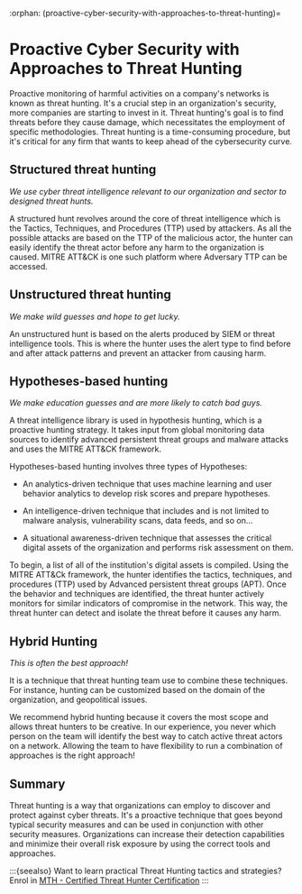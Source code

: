:orphan:
(proactive-cyber-security-with-approaches-to-threat-hunting)=

# Proactive Cyber Security with Approaches to Threat Hunting

Proactive monitoring of harmful activities on a company's networks is known as threat hunting. It's a crucial step in an organization's security, more companies are starting to invest in it. Threat hunting's goal is to find threats before they cause damage, which necessitates the employment of specific methodologies. Threat hunting is a time-consuming procedure, but it's critical for any firm that wants to keep ahead of the cybersecurity curve.

## Structured threat hunting

_We use cyber threat intelligence relevant to our organization and sector to designed threat hunts._

A structured hunt revolves around the core of threat intelligence which is the Tactics, Techniques, and Procedures (TTP) used by attackers. As all the possible attacks are based on the TTP of the malicious actor, the hunter can easily identify the threat actor before any harm to the organization is caused. MITRE ATT&CK is one such platform where Adversary TTP can be accessed.

## Unstructured threat hunting

_We make wild guesses and hope to get lucky._

An unstructured hunt is based on the alerts produced by SIEM or threat intelligence tools. This is where the hunter uses the alert type to find before and after attack patterns and prevent an attacker from causing harm.

## Hypotheses-based hunting

_We make education guesses and are more likely to catch bad guys._

A threat intelligence library is used in hypothesis hunting, which is a proactive hunting strategy. It takes input from global monitoring data sources to identify advanced persistent threat groups and malware attacks and uses the MITRE ATT&CK framework.

Hypotheses-based hunting involves three types of Hypotheses:

- An analytics-driven technique that uses machine learning and user behavior analytics to develop risk scores and prepare hypotheses.

- An intelligence-driven technique that includes and is not limited to malware analysis, vulnerability scans, data feeds, and so on…

- A situational awareness-driven technique that assesses the critical digital assets of the organization and performs risk assessment on them.

To begin, a list of all of the institution's digital assets is compiled. Using the MITRE ATT&Ck framework, the hunter identifies the tactics, techniques, and procedures (TTP) used by Advanced persistent threat groups (APT). Once the behavior and techniques are identified, the threat hunter actively monitors for similar indicators of compromise in the network. This way, the threat hunter can detect and isolate the threat before it causes any harm.

## Hybrid Hunting

_This is often the best approach!_

It is a technique that threat hunting team use to combine these techniques. For instance, hunting can be customized based on the domain of the organization, and geopolitical issues.

We recommend hybrid hunting because it covers the most scope and allows threat hunters to be creative. In our experience, you never which person on the team will identify the best way to catch active threat actors on a network. Allowing the team to have flexibility to run a combination of approaches is the right approach!

## Summary

Threat hunting is a way that organizations can employ to discover and protect against cyber threats. It's a proactive technique that goes beyond typical security measures and can be used in conjunction with other security measures.
Organizations can increase their detection capabilities and minimize their overall risk exposure by using the correct tools and approaches.

:::{seealso}
Want to learn practical Threat Hunting tactics and strategies? Enrol in [MTH - Certified Threat Hunter Certification](https://www.mosse-institute.com/certifications/mth-certified-threat-hunter.html)
:::
